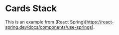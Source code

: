 # Cards Stack

This is an example from (React Spring)[https://react-spring.dev/docs/components/use-springs].

